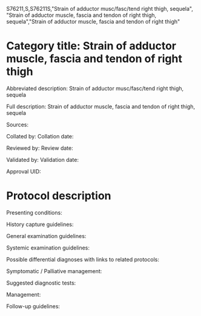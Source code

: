 S76211,S,S76211S,"Strain of adductor musc/fasc/tend right thigh, sequela", "Strain of adductor muscle, fascia and tendon of right thigh, sequela","Strain of adductor muscle, fascia and tendon of right thigh"
# Category title: Strain of adductor muscle, fascia and tendon of right thigh

Abbreviated description: Strain of adductor musc/fasc/tend right thigh, sequela

Full description: Strain of adductor muscle, fascia and tendon of right thigh, sequela

Sources:

Collated by:
Collation date:

Reviewed by:
Review date:

Validated by:
Validation date:

Approval UID:

# Protocol description

Presenting conditions:

History capture guidelines:

General examination guidelines:

Systemic examination guidelines:

Possible differential diagnoses with links to related protocols:

Symptomatic / Palliative management:

Suggested diagnostic tests:

Management:

Follow-up guidelines:
